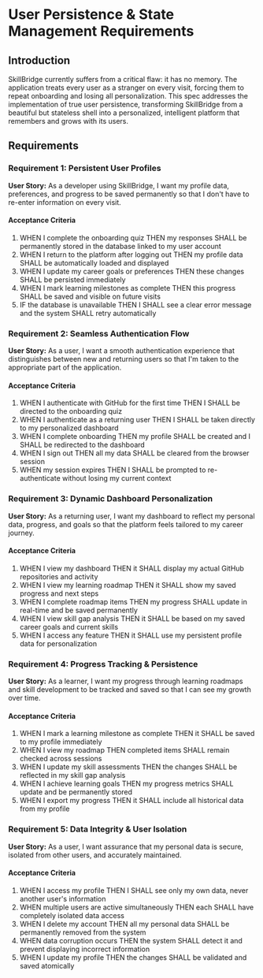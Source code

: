 # User Persistence & State Management Requirements

## Introduction

SkillBridge currently suffers from a critical flaw: it has no memory. The application treats every user as a stranger on every visit, forcing them to repeat onboarding and losing all personalization. This spec addresses the implementation of true user persistence, transforming SkillBridge from a beautiful but stateless shell into a personalized, intelligent platform that remembers and grows with its users.

## Requirements

### Requirement 1: Persistent User Profiles

**User Story:** As a developer using SkillBridge, I want my profile data, preferences, and progress to be saved permanently so that I don't have to re-enter information on every visit.

#### Acceptance Criteria

1. WHEN I complete the onboarding quiz THEN my responses SHALL be permanently stored in the database linked to my user account
2. WHEN I return to the platform after logging out THEN my profile data SHALL be automatically loaded and displayed
3. WHEN I update my career goals or preferences THEN these changes SHALL be persisted immediately
4. WHEN I mark learning milestones as complete THEN this progress SHALL be saved and visible on future visits
5. IF the database is unavailable THEN I SHALL see a clear error message and the system SHALL retry automatically

### Requirement 2: Seamless Authentication Flow

**User Story:** As a user, I want a smooth authentication experience that distinguishes between new and returning users so that I'm taken to the appropriate part of the application.

#### Acceptance Criteria

1. WHEN I authenticate with GitHub for the first time THEN I SHALL be directed to the onboarding quiz
2. WHEN I authenticate as a returning user THEN I SHALL be taken directly to my personalized dashboard
3. WHEN I complete onboarding THEN my profile SHALL be created and I SHALL be redirected to the dashboard
4. WHEN I sign out THEN all my data SHALL be cleared from the browser session
5. WHEN my session expires THEN I SHALL be prompted to re-authenticate without losing my current context

### Requirement 3: Dynamic Dashboard Personalization

**User Story:** As a returning user, I want my dashboard to reflect my personal data, progress, and goals so that the platform feels tailored to my career journey.

#### Acceptance Criteria

1. WHEN I view my dashboard THEN it SHALL display my actual GitHub repositories and activity
2. WHEN I view my learning roadmap THEN it SHALL show my saved progress and next steps
3. WHEN I complete roadmap items THEN my progress SHALL update in real-time and be saved permanently
4. WHEN I view skill gap analysis THEN it SHALL be based on my saved career goals and current skills
5. WHEN I access any feature THEN it SHALL use my persistent profile data for personalization

### Requirement 4: Progress Tracking & Persistence

**User Story:** As a learner, I want my progress through learning roadmaps and skill development to be tracked and saved so that I can see my growth over time.

#### Acceptance Criteria

1. WHEN I mark a learning milestone as complete THEN it SHALL be saved to my profile immediately
2. WHEN I view my roadmap THEN completed items SHALL remain checked across sessions
3. WHEN I update my skill assessments THEN the changes SHALL be reflected in my skill gap analysis
4. WHEN I achieve learning goals THEN my progress metrics SHALL update and be permanently stored
5. WHEN I export my progress THEN it SHALL include all historical data from my profile

### Requirement 5: Data Integrity & User Isolation

**User Story:** As a user, I want assurance that my personal data is secure, isolated from other users, and accurately maintained.

#### Acceptance Criteria

1. WHEN I access my profile THEN I SHALL see only my own data, never another user's information
2. WHEN multiple users are active simultaneously THEN each SHALL have completely isolated data access
3. WHEN I delete my account THEN all my personal data SHALL be permanently removed from the system
4. WHEN data corruption occurs THEN the system SHALL detect it and prevent displaying incorrect information
5. WHEN I update my profile THEN the changes SHALL be validated and saved atomically